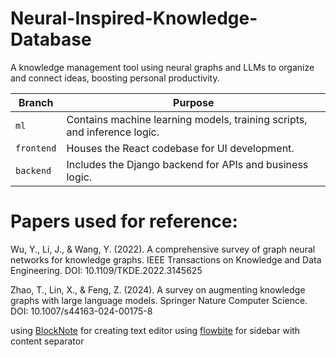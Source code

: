 # Neural-Inspired-Knowledge-Database
A knowledge management tool using neural graphs and LLMs to organize and connect ideas, boosting personal productivity.

| **Branch**    | **Purpose**                                                                 |
|---------------|-----------------------------------------------------------------------------|
| `ml`          | Contains machine learning models, training scripts, and inference logic.   |
| `frontend`    | Houses the React codebase for UI development.                              |
| `backend`     | Includes the Django backend for APIs and business logic.                   |

# Papers used for reference:
Wu, Y., Li, J., & Wang, Y. (2022). A comprehensive survey of graph neural networks for knowledge graphs. IEEE Transactions on Knowledge and Data Engineering. DOI: 10.1109/TKDE.2022.3145625

Zhao, T., Lin, X., & Feng, Z. (2024). A survey on augmenting knowledge graphs with large language models. Springer Nature Computer Science. DOI: 10.1007/s44163-024-00175-8

using [BlockNote](https://www.blocknotejs.org/) for creating text editor
using [flowbite](https://flowbite-react.com/docs/components/sidebar) for sidebar with content separator

